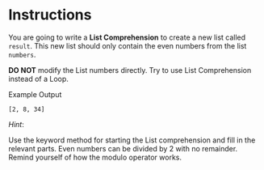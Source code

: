 # Instructions

You are going to write a **List Comprehension** to create a new list 
called `result`. This new list should only contain the even numbers from 
the list `numbers`.

**DO NOT** modify the List numbers directly. Try to use List 
Comprehension instead of a Loop.

Example Output
```
[2, 8, 34]
```

_Hint_:

Use the keyword method for starting the List comprehension and fill in the relevant parts.
Even numbers can be divided by 2 with no remainder.
Remind yourself of how the modulo operator works.